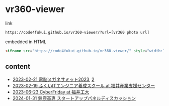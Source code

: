 # vr360-viewer

link
```
https://code4fukui.github.io/vr360-viewer/?url=[vr360 photo url]
```

embedded in HTML
```html
<iframe src="https://code4fukui.github.io/vr360-viewer/" style="width:100%;aspect-ratio:2/1;"></iframe>
```

## content

- [2023-02-21 電脳メガネサミット2023](https://code4fukui.github.io/vr360-viewer/?url=img/sabaeit2023-1.jpg), [2](https://code4fukui.github.io/vr360-viewer/?url=img/sabaeit2023-2.jpg)
- [2023-02-19 ふくいITエンジニア養成スクール at 福井産業支援センター](https://code4fukui.github.io/vr360-viewer/?url=img/fukuiit2023.jpg)
- [2023-06-23 CyberFriday at 福井工大](https://code4fukui.github.io/vr360-viewer/?url=img/cyberfriday20230623-fut.jpg)
- [2024-01-31 鈴鹿高専 スタートアップパネルディスカッション](https://code4fukui.github.io/vr360-viewer/?url=img/20240131-suzuka-kosen.jpg)
